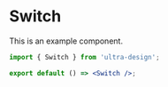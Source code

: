 # Switch

This is an example component.

```jsx
import { Switch } from 'ultra-design';

export default () => <Switch />;
```
